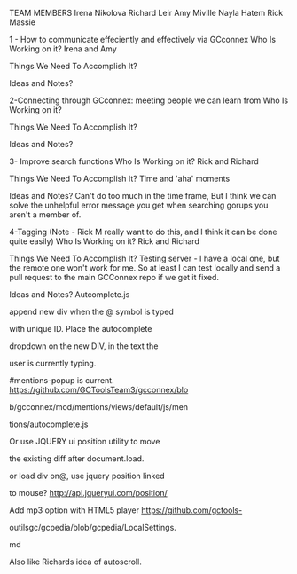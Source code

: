 TEAM MEMBERS
Irena Nikolova
Richard Leir
Amy Miville
Nayla Hatem
Rick Massie 

1 - How to communicate effeciently and effectively via GCconnex
Who Is Working on it?
Irena and Amy


Things We Need To Accomplish It?


Ideas and Notes?






2-Connecting through GCconnex: meeting people we can learn from
Who Is Working on it?


Things We Need To Accomplish It?


Ideas and Notes?









3- Improve search functions
Who Is Working on it?
Rick and Richard

Things We Need To Accomplish It?
Time and 'aha' moments

Ideas and Notes?
Can't do too much in the time frame, But I think we can solve the unhelpful error message you get when searching gorups you aren't a member of. 




4-Tagging (Note - Rick M really want to do this, and I think it can be done quite easily)
Who Is Working on it?
Rick and Richard

Things We Need To Accomplish It?
Testing server - I have a local one, but the remote one won't work for me. So at least I can test locally and send a pull request to the main GCConnex repo if we get it fixed. 

Ideas and Notes?
Autcomplete.js

append new div when the @ symbol is typed 

with unique ID. Place the autocomplete 

dropdown on the new DIV, in the text the 

user is currently typing. 

#mentions-popup is current.
https://github.com/GCToolsTeam3/gcconnex/blo

b/gcconnex/mod/mentions/views/default/js/men

tions/autocomplete.js

Or use JQUERY ui position utility to move 

the existing diff after document.load.

or load div on@, use jquery position linked 

to mouse?
http://api.jqueryui.com/position/





Add mp3 option with HTML5 player
https://github.com/gctools-

outilsgc/gcpedia/blob/gcpedia/LocalSettings.

md

Also like Richards idea of autoscroll.







